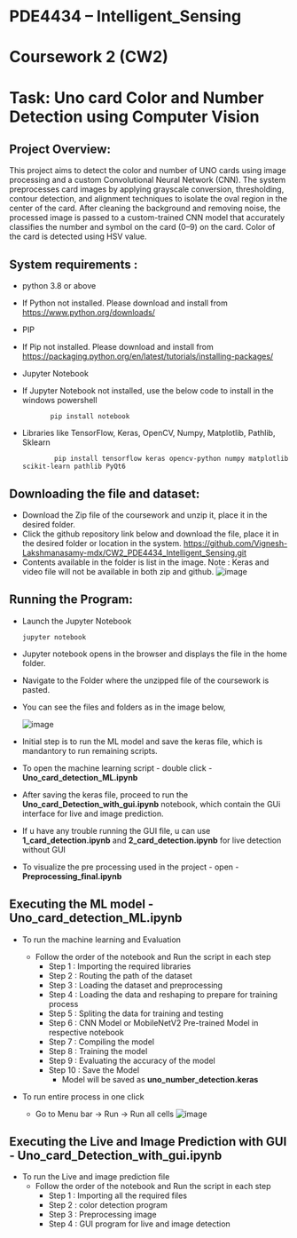 # **PDE4434 – Intelligent_Sensing**

# **Coursework 2 (CW2)**

# **Task: Uno card Color and Number Detection using Computer Vision**

## Project Overview:

This project aims to detect the color and number of UNO cards using image processing and a custom Convolutional Neural Network (CNN). The system preprocesses card images by applying grayscale conversion, thresholding, contour detection, and alignment techniques to isolate the oval region in the center of the card. After cleaning the background and removing noise, the processed image is passed to a custom-trained CNN model that accurately classifies the number and symbol on the card (0–9) on the card. Color of the card is detected using HSV value.

## System requirements :

- python 3.8 or above
- If Python not installed. Please download and install from https://www.python.org/downloads/

- PIP 
- If Pip not installed. Please download and install from https://packaging.python.org/en/latest/tutorials/installing-packages/

- Jupyter Notebook
- If Jupyter Notebook not installed, use the below code to install in the windows powershell
  
             pip install notebook

- Libraries like TensorFlow, Keras, OpenCV, Numpy, Matplotlib, Pathlib, Sklearn

              pip install tensorflow keras opencv-python numpy matplotlib scikit-learn pathlib PyQt6

## Downloading the file and dataset:

- Download the Zip file of the coursework and unzip it, place it in the desired folder.
- Click the github repository link below and download the file, place it in the desired folder or location in the system.
  https://github.com/Vignesh-Lakshmanasamy-mdx/CW2_PDE4434_Intelligent_Sensing.git
- Contents available in the folder is list in the image. Note : Keras and video file will not be available in both zip and github.
  ![image](https://github.com/user-attachments/assets/0eea74d8-3f4a-4f43-be8d-225591e4b424)

## Running the Program:

- Launch the Jupyter Notebook

      jupyter notebook

- Jupyter notebook opens in the browser and displays the file in the home folder.
- Navigate to the Folder where the unzipped file of the coursework is pasted.
- You can see the files and folders as in the image below,

  ![image](https://github.com/user-attachments/assets/801c0bef-cb97-4743-a240-2a284457d7dc)

- Initial step is to run the ML model and save the keras file, which is mandantory to run remaining scripts.
- To open the machine learning script - double click - **Uno_card_detection_ML.ipynb**
- After saving the keras file, proceed to run the **Uno_card_Detection_with_gui.ipynb** notebook, which contain the GUi interface for live and image prediction.
- If u have any trouble running the GUI file, u can use **1_card_detection.ipynb** and **2_card_detection.ipynb** for live detection without GUI
- To visualize the pre processing used in the project - open - **Preprocessing_final.ipynb**

## Executing the ML model - Uno_card_detection_ML.ipynb
- To run the machine learning and Evaluation
    - Follow the order of the notebook and Run the script in each step
        - Step 1 : Importing the required libraries
        - Step 2 : Routing the path of the dataset
        - Step 3 : Loading the dataset and preprocessing
        - Step 4 : Loading the data and reshaping to prepare for training process
        - Step 5 : Spliting the data for training and testing
        - Step 6 : CNN Model or MobileNetV2 Pre-trained Model in respective notebook 
        - Step 7 : Compiling the model
        - Step 8 : Training the model
        - Step 9 : Evaluating the accuracy of the model
        - Step 10 : Save the Model
            - Model will be saved as **uno_number_detection.keras**

- To run entire process in one click
    -  Go to Menu bar -> Run -> Run all cells
      ![image](https://github.com/user-attachments/assets/f6112c7f-04c5-4bfd-85e3-4f958c56d09e)

## Executing the Live and Image Prediction with GUI - Uno_card_Detection_with_gui.ipynb
- To run the Live and image prediction file
    - Follow the order of the notebook and Run the script in each step
        - Step 1 : Importing all the required files
        - Step 2 : color detection program
        - Step 3 : Preprocessing image
        - Step 4 : GUI program for live and image detection
          
